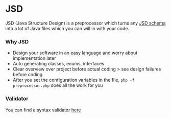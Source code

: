 # JSD
JSD (Java Structure Design) is a preprocessor which turns any [JSD schema](https://github.com/Xesau/JSD/blob/master/Lanaguage%20specification.md) into a lot of Java files which you can will in with your code.

### Why JSD
- Design your software in an easy language and worry about implementation later
- Auto generating classes, enums, interfaces
- Clear overview over project before actual coding > see design failures before coding
- After you set the configuration variables in the file, `php -f preprocessor.php` does all the work for you

### Validator
You can find a syntax validator [here](http://me.xesau.eu/jsd_syntax_checker.php)
